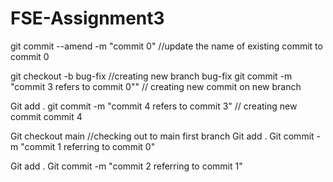# FSE-Assignment3


git commit --amend -m "commit 0" //update the name of existing commit to commit 0

git checkout -b bug-fix		//creating new branch bug-fix
git commit -m "commit 3 refers to commit 0"" // creating new commit on new branch

Git add .
git commit -m "commit 4 refers to commit 3" // creating new commit commit 4

Git checkout main //checking out to main first branch
Git add .
Git commit -m "commit 1 referring to commit 0"

Git add .
Git commit -m "commit 2 referring to commit 1"

